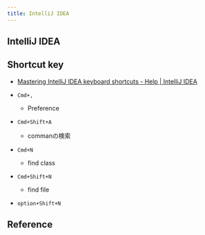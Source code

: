 ```yaml
---
title: IntelliJ IDEA
---
```


## IntelliJ IDEA

## Shortcut key
* [Mastering IntelliJ IDEA keyboard shortcuts - Help | IntelliJ IDEA](https://www.jetbrains.com/help/idea/mastering-intellij-idea-keyboard-shortcuts.html)

* `Cmd+,`
    * Preference
* `Cmd+Shift+A`
    * commanの検索
* `Cmd+N`
    * find class
* `Cmd+Shift+N`
    * find file
* `option+Shift+N`

## Reference
